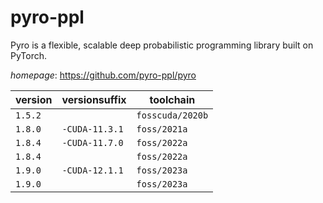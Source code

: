 # pyro-ppl

Pyro is a flexible, scalable deep probabilistic programming library built on PyTorch.

*homepage*: <https://github.com/pyro-ppl/pyro>

version | versionsuffix | toolchain
--------|---------------|----------
``1.5.2`` |  | ``fosscuda/2020b``
``1.8.0`` | ``-CUDA-11.3.1`` | ``foss/2021a``
``1.8.4`` | ``-CUDA-11.7.0`` | ``foss/2022a``
``1.8.4`` |  | ``foss/2022a``
``1.9.0`` | ``-CUDA-12.1.1`` | ``foss/2023a``
``1.9.0`` |  | ``foss/2023a``
